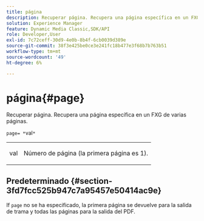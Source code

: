 ```yaml
---
title: página
description: Recuperar página. Recupera una página específica en un FXG de varias páginas.
solution: Experience Manager
feature: Dynamic Media Classic,SDK/API
role: Developer,User
exl-id: 7c72ceff-30d9-4e0b-8b4f-6cb0039d389e
source-git-commit: 38f3e425be0ce3e241fc18b477e3f68b7b763b51
workflow-type: tm+mt
source-wordcount: '49'
ht-degree: 6%

---
```


# página{#page}

Recuperar página. Recupera una página específica en un FXG de varias páginas.

`page= *`val`*`

<table id="simpletable_E92560F812B64A36A3D108CA7DEED5AC"> 
 <tr class="strow"> 
  <td class="stentry"> <p><span class="codeph"> <span class="varname"> val</span></span> </p> </td> 
  <td class="stentry"> <p>Número de página (la primera página es 1). </p></td> 
 </tr> 
</table>

## Predeterminado {#section-3fd7fcc525b947c7a95457e50414ac9e}

If `page` no se ha especificado, la primera página se devuelve para la salida de trama y todas las páginas para la salida del PDF.
